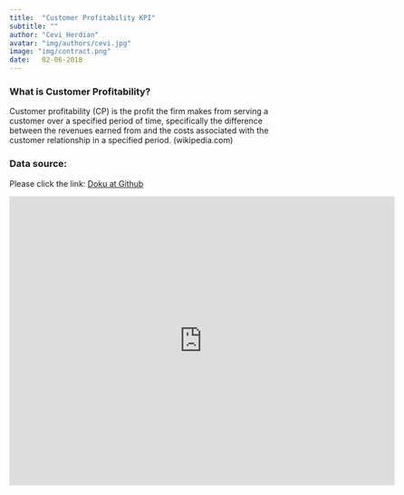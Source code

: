 ```yaml
---
title:  "Customer Profitability KPI"
subtitle: ""
author: "Cevi Herdian"
avatar: "img/authors/cevi.jpg"
image: "img/contract.png"
date:   02-06-2018
---
```


### What is Customer Profitability?
Customer profitability (CP) is the profit the firm makes from serving a customer over a specified period of time, specifically the difference between the revenues earned from and the costs associated with the customer relationship in a specified period. (wikipedia.com)


### Data source:
Please click the link: [Doku at Github](https://github.com/itsmecevi/customer-profitability-sample)


<iframe width="680" height="510" src="https://app.powerbi.com/view?r=eyJrIjoiODE0OGZhNGItZTJhNi00ZDhhLWEwZjgtNzAwMWY5NTYzNjVjIiwidCI6IjU3NTMyN2Q0LTBmNGMtNGI5ZS1hNzE4LWQwOTViMWMyMzdiNSIsImMiOjh9" frameborder="0" allowFullScreen="true"></iframe>

